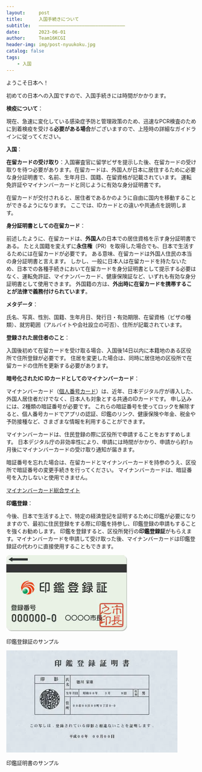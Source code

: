 ```yaml
---
layout:     post
title:      入国手続きについて
subtitle:   ————————————————————————————————
date:       2023-06-01
author:     Team16KCGI
header-img: img/post-nyuukoku.jpg
catalog: false
tags:
    - 入国
---
```


ようこそ日本へ！

初めての日本への入国ですので、入国手続きには時間がかかります。

**検疫について**：

現在、急速に変化している感染症予防と管理政策のため、迅速なPCR検査のために到着検疫を受ける**必要がある場合**がございますので、上陸時の詳細なガイドラインに従ってください。

**入国**：

**在留カードの受け取り**：入国審査官に留学ビザを提示した後、在留カードの受け取りを待つ必要があります。在留カードは、外国人が日本に居住するために必要な身分証明書で、名前、生年月日、国籍、在留資格が記載されています。 運転免許証やマイナンバーカードと同じように有効な身分証明書です。

在留カードが交付されると、居住者であるかのように自由に国内を移動することができるようになります。 ここでは、IDカードとの違いや共通点を説明します。

**身分証明書としての在留カード**：

前述したように、在留カードは、**外国人**の日本での居住資格を示す身分証明書である。 たとえ国籍を変えずに**永住権**（PR）を取得した場合でも、日本で生活するためには在留カードが必要です。 ある意味、在留カードは外国人住民の本当の身分証明書と言えます。 しかし、一般に日本人は在留カードを持たないため、日本での各種手続きにおいて在留カードを身分証明書として提示する必要はなく、運転免許証、マイナンバーカード、健康保険証など、いずれも有効な身分証明書として使用できます。 外国籍の方は、**外出時に在留カードを携帯することが法律で義務付けられています**。

**メタデータ**：

氏名、写真、性別、国籍、生年月日、発行日・有効期限、在留資格（ビザの種類）、就労範囲（アルバイトや会社設立の可否）、住所が記載されています。

**登録された居住者のこと**：

入国後初めて在留カードを受け取る場合、入国後14日以内に本籍地のある区役所で住所登録が必要です。 住居を変更した場合は、同時に居住地の区役所で在留カードの住所を更新する必要があります。

**暗号化されたIC IDカードとしてのマイナンバーカード**：

マイナンバーカード（[個人番号カード](https://www.kojinbango-card.go.jp)）は、近年、日本デジタル庁が導入した、外国人居住者だけでなく、日本人も対象とする共通のIDカードです。 申し込みには、2種類の暗証番号が必要です。 これらの暗証番号を使ってロックを解除すると、個人番号カードでアプリの認証、印鑑のリンク、健康保険や年金、税金や予防接種など、さまざまな情報を利用することができます。

マイナンバーカードは、住民登録の際に区役所で申請することをおすすめします。 日本デジタル庁の非効率性により、申請には時間がかかり、申請から約1ヵ月後にマイナンバーカードの受け取り通知が届きます。

暗証番号を忘れた場合は、在留カードとマイナンバーカードを持参のうえ、区役所で暗証番号の変更手続きを行ってください。 マイナンバーカードは、暗証番号を入力しないと使用できません。

[マイナンバーカード総合サイト](https://www.kojinbango-card.go.jp)

**印鑑登録**：

今後、日本で生活する上で、特定の経済登記を証明するために印鑑が必要になりますので、最初に住民登録をする際に印鑑を持参し、印鑑登録の申請もすることを強くお勧めします。 印鑑を登録すると、区役所発行の**印鑑登録証**がもらえます。マイナンバーカードを申請して受け取った後、マイナンバーカードは印鑑登録証の代わりに直接使用することもできます。

![印鑑登録証范本](https://raw.githubusercontent.com/team16kcgi/websit-img/main/-Oo70ma13InvdzTwB-gtx.webp)

印鑑登録証のサンプル

![印章证明范本](https://raw.githubusercontent.com/team16kcgi/websit-img/main/uB5xV5qudv6I3pYZQybpT.webp)

印鑑証明書のサンプル 
